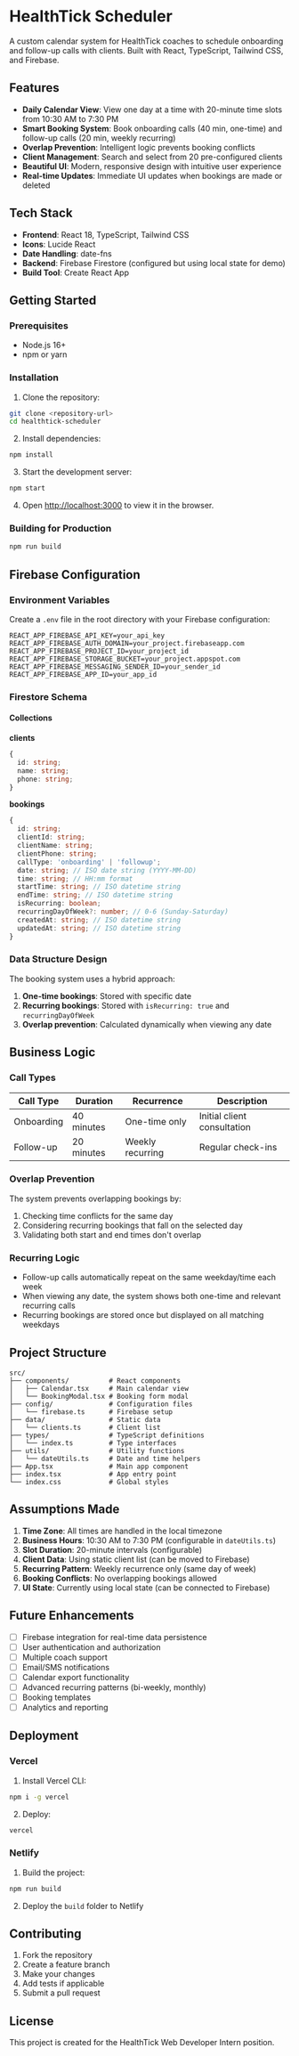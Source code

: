 # HealthTick Scheduler

A custom calendar system for HealthTick coaches to schedule onboarding and follow-up calls with clients. Built with React, TypeScript, Tailwind CSS, and Firebase.

## Features

- **Daily Calendar View**: View one day at a time with 20-minute time slots from 10:30 AM to 7:30 PM
- **Smart Booking System**: Book onboarding calls (40 min, one-time) and follow-up calls (20 min, weekly recurring)
- **Overlap Prevention**: Intelligent logic prevents booking conflicts
- **Client Management**: Search and select from 20 pre-configured clients
- **Beautiful UI**: Modern, responsive design with intuitive user experience
- **Real-time Updates**: Immediate UI updates when bookings are made or deleted

## Tech Stack

- **Frontend**: React 18, TypeScript, Tailwind CSS
- **Icons**: Lucide React
- **Date Handling**: date-fns
- **Backend**: Firebase Firestore (configured but using local state for demo)
- **Build Tool**: Create React App

## Getting Started

### Prerequisites

- Node.js 16+ 
- npm or yarn

### Installation

1. Clone the repository:
```bash
git clone <repository-url>
cd healthtick-scheduler
```

2. Install dependencies:
```bash
npm install
```

3. Start the development server:
```bash
npm start
```

4. Open [http://localhost:3000](http://localhost:3000) to view it in the browser.

### Building for Production

```bash
npm run build
```

## Firebase Configuration

### Environment Variables

Create a `.env` file in the root directory with your Firebase configuration:

```env
REACT_APP_FIREBASE_API_KEY=your_api_key
REACT_APP_FIREBASE_AUTH_DOMAIN=your_project.firebaseapp.com
REACT_APP_FIREBASE_PROJECT_ID=your_project_id
REACT_APP_FIREBASE_STORAGE_BUCKET=your_project.appspot.com
REACT_APP_FIREBASE_MESSAGING_SENDER_ID=your_sender_id
REACT_APP_FIREBASE_APP_ID=your_app_id
```

### Firestore Schema

#### Collections

**clients**
```typescript
{
  id: string;
  name: string;
  phone: string;
}
```

**bookings**
```typescript
{
  id: string;
  clientId: string;
  clientName: string;
  clientPhone: string;
  callType: 'onboarding' | 'followup';
  date: string; // ISO date string (YYYY-MM-DD)
  time: string; // HH:mm format
  startTime: string; // ISO datetime string
  endTime: string; // ISO datetime string
  isRecurring: boolean;
  recurringDayOfWeek?: number; // 0-6 (Sunday-Saturday)
  createdAt: string; // ISO datetime string
  updatedAt: string; // ISO datetime string
}
```

### Data Structure Design

The booking system uses a hybrid approach:

1. **One-time bookings**: Stored with specific date
2. **Recurring bookings**: Stored with `isRecurring: true` and `recurringDayOfWeek`
3. **Overlap prevention**: Calculated dynamically when viewing any date

## Business Logic

### Call Types

| Call Type | Duration | Recurrence | Description |
|-----------|----------|------------|-------------|
| Onboarding | 40 minutes | One-time only | Initial client consultation |
| Follow-up | 20 minutes | Weekly recurring | Regular check-ins |

### Overlap Prevention

The system prevents overlapping bookings by:

1. Checking time conflicts for the same day
2. Considering recurring bookings that fall on the selected day
3. Validating both start and end times don't overlap

### Recurring Logic

- Follow-up calls automatically repeat on the same weekday/time each week
- When viewing any date, the system shows both one-time and relevant recurring calls
- Recurring bookings are stored once but displayed on all matching weekdays

## Project Structure

```
src/
├── components/          # React components
│   ├── Calendar.tsx     # Main calendar view
│   └── BookingModal.tsx # Booking form modal
├── config/              # Configuration files
│   └── firebase.ts      # Firebase setup
├── data/                # Static data
│   └── clients.ts       # Client list
├── types/               # TypeScript definitions
│   └── index.ts         # Type interfaces
├── utils/               # Utility functions
│   └── dateUtils.ts     # Date and time helpers
├── App.tsx              # Main app component
├── index.tsx            # App entry point
└── index.css            # Global styles
```

## Assumptions Made

1. **Time Zone**: All times are handled in the local timezone
2. **Business Hours**: 10:30 AM to 7:30 PM (configurable in `dateUtils.ts`)
3. **Slot Duration**: 20-minute intervals (configurable)
4. **Client Data**: Using static client list (can be moved to Firebase)
5. **Recurring Pattern**: Weekly recurrence only (same day of week)
6. **Booking Conflicts**: No overlapping bookings allowed
7. **UI State**: Currently using local state (can be connected to Firebase)

## Future Enhancements

- [ ] Firebase integration for real-time data persistence
- [ ] User authentication and authorization
- [ ] Multiple coach support
- [ ] Email/SMS notifications
- [ ] Calendar export functionality
- [ ] Advanced recurring patterns (bi-weekly, monthly)
- [ ] Booking templates
- [ ] Analytics and reporting

## Deployment

### Vercel

1. Install Vercel CLI:
```bash
npm i -g vercel
```

2. Deploy:
```bash
vercel
```

### Netlify

1. Build the project:
```bash
npm run build
```

2. Deploy the `build` folder to Netlify

## Contributing

1. Fork the repository
2. Create a feature branch
3. Make your changes
4. Add tests if applicable
5. Submit a pull request

## License

This project is created for the HealthTick Web Developer Intern position. 